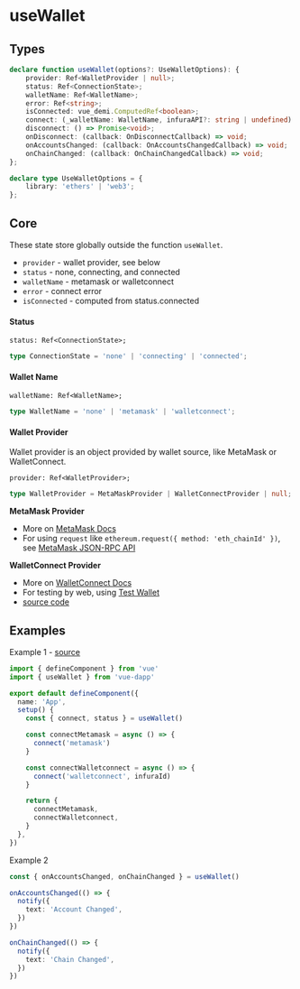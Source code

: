 # useWallet

## Types
```typescript
declare function useWallet(options?: UseWalletOptions): {
    provider: Ref<WalletProvider | null>;
    status: Ref<ConnectionState>;
    walletName: Ref<WalletName>;
    error: Ref<string>;
    isConnected: vue_demi.ComputedRef<boolean>;
    connect: (_walletName: WalletName, infuraAPI?: string | undefined) => Promise<void>;
    disconnect: () => Promise<void>;
    onDisconnect: (callback: OnDisconnectCallback) => void;
    onAccountsChanged: (callback: OnAccountsChangedCallback) => void;
    onChainChanged: (callback: OnChainChangedCallback) => void;
};

declare type UseWalletOptions = {
    library: 'ethers' | 'web3';
};
```

## Core

These state store globally outside the function `useWallet`.

- `provider` - wallet provider, see below
- `status` - none, connecting, and connected
- `walletName` - metamask or walletconnect
- `error` - connect error
- `isConnected` - computed from status.connected

#### Status
`status: Ref<ConnectionState>;`

```ts
type ConnectionState = 'none' | 'connecting' | 'connected';
```

#### Wallet Name
`walletName: Ref<WalletName>;`
```ts
type WalletName = 'none' | 'metamask' | 'walletconnect';
```


#### Wallet Provider
Wallet provider is an object provided by wallet source, like MetaMask or WalletConnect.


`provider: Ref<WalletProvider>;`


```ts
type WalletProvider = MetaMaskProvider | WalletConnectProvider | null;
```

**MetaMask Provider**
- More on [MetaMask Docs](https://docs.metamask.io/guide/ethereum-provider.html#table-of-contents)
- For using `request` like `ethereum.request({ method: 'eth_chainId' })`, see [MetaMask JSON-RPC API](https://metamask.github.io/api-playground/api-documentation/)

**WalletConnect Provider**
- More on [WalletConnect Docs](https://docs.walletconnect.org/quick-start/dapps/web3-provider)
- For testing by web, using [Test Wallet](https://test.walletconnect.org/)
- [source code](https://github.com/WalletConnect/walletconnect-monorepo/blob/v1.0/packages/providers/web3-provider/src/index.ts)




## Examples

Example 1 -  [source](https://github.com/chnejohnson/vue-dapp/blob/main/src/components/Board.vue)

```ts
import { defineComponent } from 'vue'
import { useWallet } from 'vue-dapp'

export default defineComponent({
  name: 'App',
  setup() {
    const { connect, status } = useWallet()

    const connectMetamask = async () => {
      connect('metamask')
    }

    const connectWalletconnect = async () => {
      connect('walletconnect', infuraId)
    }

    return {
      connectMetamask,
      connectWalletconnect,
    }
  },
})
```

Example 2
```ts
const { onAccountsChanged, onChainChanged } = useWallet()

onAccountsChanged(() => {
  notify({
    text: 'Account Changed',
  })
})

onChainChanged(() => {
  notify({
    text: 'Chain Changed',
  })
})
```